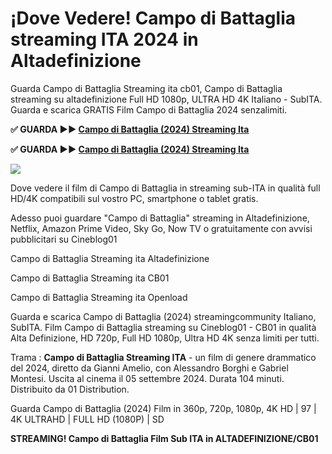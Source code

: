 # ¡Dove Vedere! Campo di Battaglia streaming ITA 2024 in Altadefinizione
Guarda Campo di Battaglia Streaming ita cb01, Campo di Battaglia streaming su altadefinizione Full HD 1080p, ULTRA HD 4K Italiano - SubITA. Guarda e scarica GRATIS Film Campo di Battaglia 2024 senzalimiti.

**✅ GUARDA ►► [Campo di Battaglia (2024) Streaming Ita](https://moviecorn-tv.com/it/movie/1174246/campo-di-battaglia.html)**

**✅ GUARDA ►► [Campo di Battaglia (2024) Streaming Ita](https://moviecorn-tv.com/it/movie/1174246/campo-di-battaglia.html)**

<img src="https://image.tmdb.org/t/p/w300/devF9FPkrSU264SNfQHIdiEbAzm.jpg">

Dove vedere il film di Campo di Battaglia in streaming sub-ITA in qualità full HD/4K compatibili sul vostro PC, smartphone o tablet gratis.

Adesso puoi guardare "Campo di Battaglia" streaming in Altadefinizione, Netflix, Amazon Prime Video, Sky Go, Now TV o gratuitamente con avvisi pubblicitari su Cineblog01

Campo di Battaglia Streaming ita Altadefinizione

Campo di Battaglia Streaming ita CB01

Campo di Battaglia Streaming ita Openload

Guarda e scarica Campo di Battaglia (2024) streamingcommunity Italiano, SubITA. Film Campo di Battaglia streaming su Cineblog01 - CB01 in qualità Alta Definizione, HD 720p, Full HD 1080p, Ultra HD 4K senza limiti per tutti.

Trama : **Campo di Battaglia Streaming ITA** - un film di genere drammatico del 2024, diretto da Gianni Amelio, con Alessandro Borghi e Gabriel Montesi. Uscita al cinema il 05 settembre 2024. Durata 104 minuti. Distribuito da 01 Distribution.

Guarda Campo di Battaglia (2024) Film in 360p, 720p, 1080p, 4K HD | 97 | 4K ULTRAHD | FULL HD (1080P) | SD

**STREAMING! Campo di Battaglia Film Sub ITA in ALTADEFINIZIONE/CB01**
